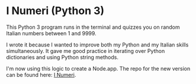 # I Numeri (Python 3)

This Python 3 program runs in the terminal and quizzes you on random Italian numbers between 1 and 9999.

I wrote it because I wanted to improve both my Python and my Italian skills simultaneously. It gave me good practice in iterating over Python dictionaries and using Python string methods.

 I'm now using this logic to create a Node.app. The repo for the new version can be found here: [I Numeri](https://github.com/treecasiano/inumeri).

